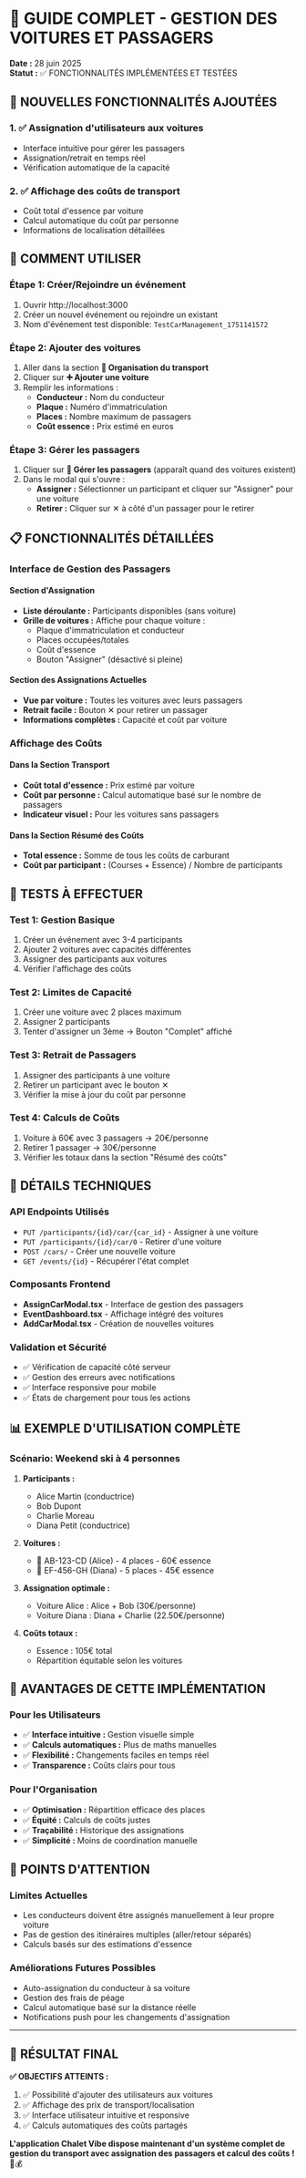 # 🚗 GUIDE COMPLET - GESTION DES VOITURES ET PASSAGERS

**Date :** 28 juin 2025  
**Statut :** ✅ FONCTIONNALITÉS IMPLÉMENTÉES ET TESTÉES

## 🎯 NOUVELLES FONCTIONNALITÉS AJOUTÉES

### 1. ✅ Assignation d'utilisateurs aux voitures
- Interface intuitive pour gérer les passagers
- Assignation/retrait en temps réel
- Vérification automatique de la capacité

### 2. ✅ Affichage des coûts de transport
- Coût total d'essence par voiture
- Calcul automatique du coût par personne
- Informations de localisation détaillées

## 🚀 COMMENT UTILISER

### Étape 1: Créer/Rejoindre un événement
1. Ouvrir http://localhost:3000
2. Créer un nouvel événement ou rejoindre un existant
3. Nom d'événement test disponible: `TestCarManagement_1751141572`

### Étape 2: Ajouter des voitures
1. Aller dans la section **🚗 Organisation du transport**
2. Cliquer sur **➕ Ajouter une voiture**
3. Remplir les informations :
   - **Conducteur :** Nom du conducteur
   - **Plaque :** Numéro d'immatriculation
   - **Places :** Nombre maximum de passagers
   - **Coût essence :** Prix estimé en euros

### Étape 3: Gérer les passagers
1. Cliquer sur **👥 Gérer les passagers** (apparaît quand des voitures existent)
2. Dans le modal qui s'ouvre :
   - **Assigner :** Sélectionner un participant et cliquer sur "Assigner" pour une voiture
   - **Retirer :** Cliquer sur ✕ à côté d'un passager pour le retirer

## 📋 FONCTIONNALITÉS DÉTAILLÉES

### Interface de Gestion des Passagers

#### Section d'Assignation
- **Liste déroulante :** Participants disponibles (sans voiture)
- **Grille de voitures :** Affiche pour chaque voiture :
  - Plaque d'immatriculation et conducteur
  - Places occupées/totales
  - Coût d'essence
  - Bouton "Assigner" (désactivé si pleine)

#### Section des Assignations Actuelles
- **Vue par voiture :** Toutes les voitures avec leurs passagers
- **Retrait facile :** Bouton ✕ pour retirer un passager
- **Informations complètes :** Capacité et coût par voiture

### Affichage des Coûts

#### Dans la Section Transport
- **Coût total d'essence :** Prix estimé par voiture
- **Coût par personne :** Calcul automatique basé sur le nombre de passagers
- **Indicateur visuel :** Pour les voitures sans passagers

#### Dans la Section Résumé des Coûts
- **Total essence :** Somme de tous les coûts de carburant
- **Coût par participant :** (Courses + Essence) / Nombre de participants

## 🧪 TESTS À EFFECTUER

### Test 1: Gestion Basique
1. Créer un événement avec 3-4 participants
2. Ajouter 2 voitures avec capacités différentes
3. Assigner des participants aux voitures
4. Vérifier l'affichage des coûts

### Test 2: Limites de Capacité
1. Créer une voiture avec 2 places maximum
2. Assigner 2 participants
3. Tenter d'assigner un 3ème → Bouton "Complet" affiché

### Test 3: Retrait de Passagers
1. Assigner des participants à une voiture
2. Retirer un participant avec le bouton ✕
3. Vérifier la mise à jour du coût par personne

### Test 4: Calculs de Coûts
1. Voiture à 60€ avec 3 passagers → 20€/personne
2. Retirer 1 passager → 30€/personne
3. Vérifier les totaux dans la section "Résumé des coûts"

## 🔧 DÉTAILS TECHNIQUES

### API Endpoints Utilisés
- `PUT /participants/{id}/car/{car_id}` - Assigner à une voiture
- `PUT /participants/{id}/car/0` - Retirer d'une voiture
- `POST /cars/` - Créer une nouvelle voiture
- `GET /events/{id}` - Récupérer l'état complet

### Composants Frontend
- **AssignCarModal.tsx** - Interface de gestion des passagers
- **EventDashboard.tsx** - Affichage intégré des voitures
- **AddCarModal.tsx** - Création de nouvelles voitures

### Validation et Sécurité
- ✅ Vérification de capacité côté serveur
- ✅ Gestion des erreurs avec notifications
- ✅ Interface responsive pour mobile
- ✅ États de chargement pour tous les actions

## 📊 EXEMPLE D'UTILISATION COMPLÈTE

### Scénario: Weekend ski à 4 personnes

1. **Participants :**
   - Alice Martin (conductrice)
   - Bob Dupont
   - Charlie Moreau
   - Diana Petit (conductrice)

2. **Voitures :**
   - 🚗 AB-123-CD (Alice) - 4 places - 60€ essence
   - 🚗 EF-456-GH (Diana) - 5 places - 45€ essence

3. **Assignation optimale :**
   - Voiture Alice : Alice + Bob (30€/personne)
   - Voiture Diana : Diana + Charlie (22.50€/personne)

4. **Coûts totaux :**
   - Essence : 105€ total
   - Répartition équitable selon les voitures

## 🎯 AVANTAGES DE CETTE IMPLÉMENTATION

### Pour les Utilisateurs
- ✅ **Interface intuitive :** Gestion visuelle simple
- ✅ **Calculs automatiques :** Plus de maths manuelles
- ✅ **Flexibilité :** Changements faciles en temps réel
- ✅ **Transparence :** Coûts clairs pour tous

### Pour l'Organisation
- ✅ **Optimisation :** Répartition efficace des places
- ✅ **Équité :** Calculs de coûts justes
- ✅ **Traçabilité :** Historique des assignations
- ✅ **Simplicité :** Moins de coordination manuelle

## 🚨 POINTS D'ATTENTION

### Limites Actuelles
- Les conducteurs doivent être assignés manuellement à leur propre voiture
- Pas de gestion des itinéraires multiples (aller/retour séparés)
- Calculs basés sur des estimations d'essence

### Améliorations Futures Possibles
- Auto-assignation du conducteur à sa voiture
- Gestion des frais de péage
- Calcul automatique basé sur la distance réelle
- Notifications push pour les changements d'assignation

---

## 🎉 RÉSULTAT FINAL

**✅ OBJECTIFS ATTEINTS :**
1. ✅ Possibilité d'ajouter des utilisateurs aux voitures
2. ✅ Affichage des prix de transport/localisation
3. ✅ Interface utilisateur intuitive et responsive
4. ✅ Calculs automatiques des coûts partagés

**L'application Chalet Vibe dispose maintenant d'un système complet de gestion du transport avec assignation des passagers et calcul des coûts !** 🚗💰
